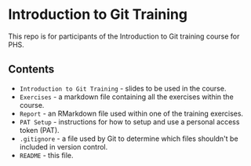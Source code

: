 # Introduction to Git Training

This repo is for participants of the Introduction to Git training course for PHS.

## Contents

- `Introduction to Git Training` - slides to be used in the course.
- `Exercises` - a markdown file containing all the exercises within the course.
- `Report` - an RMarkdown file used within one of the training exercises.
- `PAT Setup` - instructions for how to setup and use a personal access token (PAT).
- `.gitignore` - a file used by Git to determine which files shouldn't be included in version control.
- `README` - this file.
